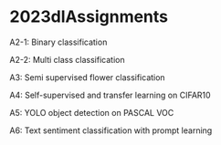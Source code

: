 # 2023dlAssignments


A2-1:	Binary classification  

A2-2:	Multi class classification  

A3:	  Semi supervised flower classification  

A4:	  Self-supervised and transfer learning on CIFAR10  

A5:	  YOLO object detection on PASCAL VOC  

A6: 	Text sentiment classification with prompt learning  
